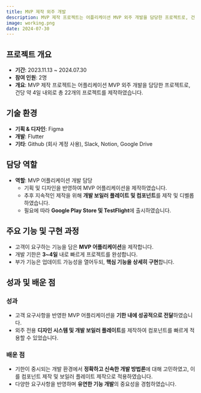 ```yaml
---
title: MVP 제작 외주 개발
description: MVP 제작 프로젝트는 어플리케이션 MVP 외주 개발을 담당한 프로젝트로, 건당 약 4일 내외로 총 22개의 프로젝트를 제작하였습니다.
image: working.png
date: 2024-07-30
---
```


## 프로젝트 개요

- **기간**: 2023.11.13 ~ 2024.07.30
- **참여 인원**: 2명
- **개요**: MVP 제작 프로젝트는 어플리케이션 MVP 외주 개발을 담당한 프로젝트로, 건당 약 4일 내외로 총 22개의 프로젝트를 제작하였습니다.

## 기술 환경

- **기획 & 디자인**: Figma
- **개발**: Flutter
- **기타**: Github (회사 계정 사용), Slack, Notion, Google Drive

## 담당 역할

- **역할**: MVP 어플리케이션 개발 담당
  - 기획 및 디자인을 반영하여 MVP 어플리케이션을 제작하였습니다.
  - 추후 지속적인 제작을 위해 **개발 보일러 플레이트 및 컴포넌트**를 제작 및 디벨롭하였습니다.
  - 필요에 따라 **Google Play Store 및 TestFlight**에 출시하였습니다.

## 주요 기능 및 구현 과정

- 고객이 요구하는 기능을 담은 **MVP 어플리케이션**을 제작합니다.
- 개발 기한은 **3~4일** 내로 빠르게 프로젝트를 완성합니다.
- 부가 기능은 업데이트 가능성을 열어두되, **핵심 기능을 상세히 구현**합니다.

## 성과 및 배운 점

### 성과

- 고객 요구사항을 반영한 MVP 어플리케이션을 **기한 내에 성공적으로 전달**하였습니다.
- 외주 전용 **디자인 시스템 및 개발 보일러 플레이트**를 제작하여 컴포넌트를 빠르게 적용할 수 있었습니다.

### 배운 점

- 기한이 중시되는 개발 환경에서 **정확하고 신속한 개발 방법론**에 대해 고민하였고, 이를 컴포넌트 제작 및 보일러 플레이트 제작으로 적용하였습니다.
- 다양한 요구사항을 반영하며 **유연한 기능 개발**의 중요성을 경험하였습니다.
